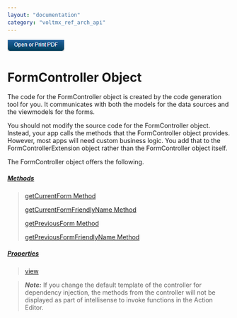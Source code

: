 ```yaml
---
layout: "documentation"
category: "voltmx_ref_arch_api"
---
```

                        

[![](Resources/Images/pdf.png)](http://docs.voltmx.com/9_x_PDFs/iris/voltmx_ref_arch_ap_internali.pdf)


FormController Object
=====================

The code for the FormController object is created by the code generation tool for you. It communicates with both the models for the data sources and the viewmodels for the forms.

You should not modify the source code for the FormController object. Instead, your app calls the methods that the FormController object provides. However, most apps will need custom business logic. You add that to the FormControllerExtension object rather than the FormController object itself.

The FormController object offers the following.

##### [Methods](FormController_Methods.html)

> [getCurrentForm Method](FormController_Methods.html#getCurrentForm)
> 
> [getCurrentFormFriendlyName Method](FormController_Methods.html#getCurrentFormFriendlyName)
> 
> [getPreviousForm Method](FormController_Methods.html#getPreviousForm)
> 
> [getPreviousFormFriendlyName Method](FormController_Methods.html#getPreviousFormFriendlyName)

##### [Properties](FormController_Properties.html)

> [view](FormController_Properties.html#view)

> **_Note:_** If you change the default template of the controller for dependency injection, the methods from the controller will not be displayed as part of intellisense to invoke functions in the Action Editor.
